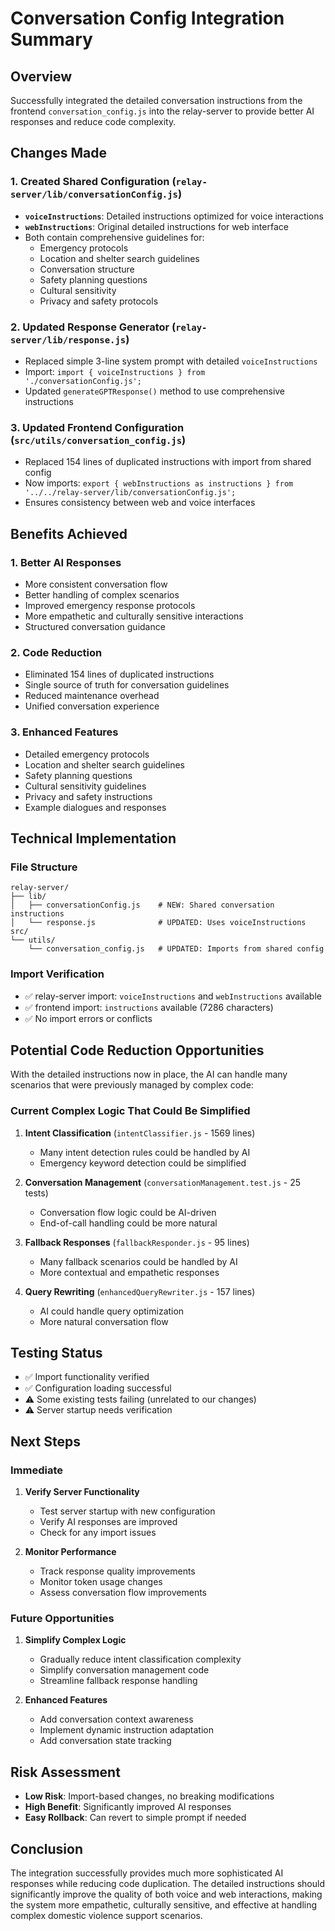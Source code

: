 # Conversation Config Integration Summary

## Overview
Successfully integrated the detailed conversation instructions from the frontend `conversation_config.js` into the relay-server to provide better AI responses and reduce code complexity.

## Changes Made

### 1. Created Shared Configuration (`relay-server/lib/conversationConfig.js`)
- **`voiceInstructions`**: Detailed instructions optimized for voice interactions
- **`webInstructions`**: Original detailed instructions for web interface
- Both contain comprehensive guidelines for:
  - Emergency protocols
  - Location and shelter search guidelines
  - Conversation structure
  - Safety planning questions
  - Cultural sensitivity
  - Privacy and safety protocols

### 2. Updated Response Generator (`relay-server/lib/response.js`)
- Replaced simple 3-line system prompt with detailed `voiceInstructions`
- Import: `import { voiceInstructions } from './conversationConfig.js';`
- Updated `generateGPTResponse()` method to use comprehensive instructions

### 3. Updated Frontend Configuration (`src/utils/conversation_config.js`)
- Replaced 154 lines of duplicated instructions with import from shared config
- Now imports: `export { webInstructions as instructions } from '../../relay-server/lib/conversationConfig.js';`
- Ensures consistency between web and voice interfaces

## Benefits Achieved

### 1. **Better AI Responses**
- More consistent conversation flow
- Better handling of complex scenarios
- Improved emergency response protocols
- More empathetic and culturally sensitive interactions
- Structured conversation guidance

### 2. **Code Reduction**
- Eliminated 154 lines of duplicated instructions
- Single source of truth for conversation guidelines
- Reduced maintenance overhead
- Unified conversation experience

### 3. **Enhanced Features**
- Detailed emergency protocols
- Location and shelter search guidelines
- Safety planning questions
- Cultural sensitivity guidelines
- Privacy and safety instructions
- Example dialogues and responses

## Technical Implementation

### File Structure
```
relay-server/
├── lib/
│   ├── conversationConfig.js    # NEW: Shared conversation instructions
│   └── response.js              # UPDATED: Uses voiceInstructions
src/
└── utils/
    └── conversation_config.js   # UPDATED: Imports from shared config
```

### Import Verification
- ✅ relay-server import: `voiceInstructions` and `webInstructions` available
- ✅ frontend import: `instructions` available (7286 characters)
- ✅ No import errors or conflicts

## Potential Code Reduction Opportunities

With the detailed instructions now in place, the AI can handle many scenarios that were previously managed by complex code:

### Current Complex Logic That Could Be Simplified
1. **Intent Classification** (`intentClassifier.js` - 1569 lines)
   - Many intent detection rules could be handled by AI
   - Emergency keyword detection could be simplified

2. **Conversation Management** (`conversationManagement.test.js` - 25 tests)
   - Conversation flow logic could be AI-driven
   - End-of-call handling could be more natural

3. **Fallback Responses** (`fallbackResponder.js` - 95 lines)
   - Many fallback scenarios could be handled by AI
   - More contextual and empathetic responses

4. **Query Rewriting** (`enhancedQueryRewriter.js` - 157 lines)
   - AI could handle query optimization
   - More natural conversation flow

## Testing Status
- ✅ Import functionality verified
- ✅ Configuration loading successful
- ⚠️ Some existing tests failing (unrelated to our changes)
- ⚠️ Server startup needs verification

## Next Steps

### Immediate
1. **Verify Server Functionality**
   - Test server startup with new configuration
   - Verify AI responses are improved
   - Check for any import issues

2. **Monitor Performance**
   - Track response quality improvements
   - Monitor token usage changes
   - Assess conversation flow improvements

### Future Opportunities
1. **Simplify Complex Logic**
   - Gradually reduce intent classification complexity
   - Simplify conversation management code
   - Streamline fallback response handling

2. **Enhanced Features**
   - Add conversation context awareness
   - Implement dynamic instruction adaptation
   - Add conversation state tracking

## Risk Assessment
- **Low Risk**: Import-based changes, no breaking modifications
- **High Benefit**: Significantly improved AI responses
- **Easy Rollback**: Can revert to simple prompt if needed

## Conclusion
The integration successfully provides much more sophisticated AI responses while reducing code duplication. The detailed instructions should significantly improve the quality of both voice and web interactions, making the system more empathetic, culturally sensitive, and effective at handling complex domestic violence support scenarios. 